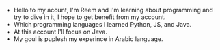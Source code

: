 - Hello to my acount, I'm Reem and I'm learning about programming and try to dive in it, I hope to get benefit from my account.
- Which programming languages I learned Python, JS, and Java.
- At this account I'll focus on Java.
- My goul is puplesh my experince in Arabic language.

<!---
Reem506/Reem506 is a ✨ special ✨ repository because its `README.md` (this file) appears on your GitHub profile.
You can click the Preview link to take a look at your changes.
--->
